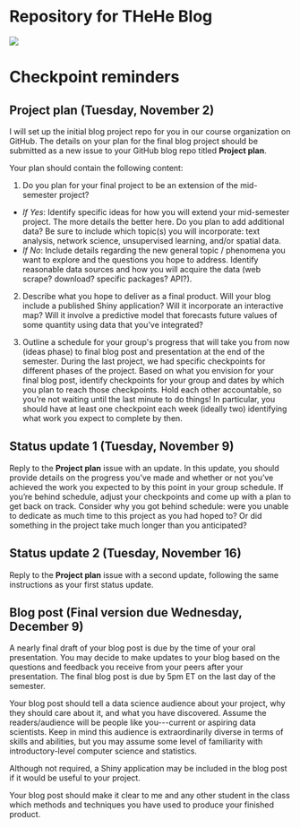 # Repository for THeHe Blog


![](https://media.giphy.com/media/Jn9Td3EAh6cJfiyg60/giphy.gif)

# Checkpoint reminders

## Project plan (Tuesday, November 2)
I will set up the initial blog project repo for you in our course organization on GitHub. The details on your plan for the final blog project should be submitted as a new issue to your GitHub blog repo titled **Project plan**. 

Your plan should contain the following content:

1. Do you plan for your final project to be an extension of the mid-semester project?
  * *If Yes*: Identify specific ideas for how you will extend your mid-semester project. The more details the better here. Do you plan to add additional data? Be sure to include which topic(s) you will incorporate: text analysis, network science, unsupervised learning, and/or spatial data.
  * *If No*: Include details regarding the new general topic / phenomena you want to explore and the questions you hope to address. Identify reasonable data sources and how you will acquire the data (web scrape? download? specific packages? API?).

2. Describe what you hope to deliver as a final product. Will your blog include a published Shiny application? Will it incorporate an interactive map? Will it involve a predictive model that forecasts future values of some quantity using data that you’ve integrated?

3. Outline a schedule for your group's progress that will take you from now (ideas phase) to final blog post and presentation at the end of the semester. During the last project, we had specific checkpoints for different phases of the project. Based on what you envision for your final blog post, identify checkpoints for your group and dates by which you plan to reach those checkpoints. Hold each other accountable, so you’re not waiting until the last minute to do things! In particular, you should have at least one checkpoint each week (ideally two) identifying what work you expect to complete by then.

## Status update 1 (Tuesday, November 9)

Reply to the **Project plan** issue with an update. In this update, you should provide details on the progress you’ve made and whether or not you’ve achieved the work you expected to by this point in your group schedule. If you’re behind schedule, adjust your checkpoints and come up with a plan to get back on track. Consider why you got behind schedule: were you unable to dedicate as much time to this project as you had hoped to? Or did something in the project take much longer than you anticipated?

## Status update 2 (Tuesday, November 16)

Reply to the **Project plan** issue with a second update, following the same instructions as your first status update.

## Blog post (Final version due Wednesday, December 9)

A nearly final draft of your blog post is due by the time of your oral presentation. You may decide to make updates to your blog based on the questions and feedback you receive from your peers after your presentation. The final blog post is due by 5pm ET on the last day of the semester.

Your blog post should tell a data science audience about your project, why they should care about it, and what you have discovered. Assume the readers/audience will be people like you---current or aspiring data scientists. Keep in mind this audience is extraordinarily diverse in terms of skills and abilities, but you may assume some level of familiarity with introductory-level computer science and statistics. 

Although not required, a Shiny application may be included in the blog post if it would be useful to your project. 

Your blog post should make it clear to me and any other student in the class which methods and techniques you have used to produce your finished product.
